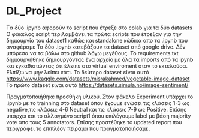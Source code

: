# DL_Project
Tα δύο .ipynb αφορούν το script που έτρεξε στο colab για τα δύο datasets
Ο φάκελος script περιλαμβάνει τα πρώτα scripts που έτρεξαν για την δημιουργία του dataset1 καθώς και standalone κώδικα απο τα .ipynb που αναφέραμε
Τα δύο .ipynb κατεβάζουν τα dataset από google drive. Δέν μπόρεσα να τα βάλω στο github λόγω μεγέθους.
Το requirements.txt δημιουργήθηκε δημιουργόντας ένα αρχείο με όλα τα imports από τα ipynb και εγκαθιστώντας ότι έλειπε στο virtual enviroment όταν το εκτελούσα.
Ελπίζω να μην λείπει κάτι.
Το δεύτερο dataset είναι αυτό https://www.kaggle.com/datasets/misrakahmed/vegetable-image-dataset
Το πρώτο dataset είναι αυτό https://datasets.simula.no/image-sentiment/

Πραγματοποιήθηκε προσθήκη υλικού. Στον φάκελο Experiment υπάρχει το .ipynb με το trainning στο dataset όπου έχουμε ενώσει τις κλάσεις 1-3 ως negative,τις κλάσεις 4-6 Neutral και τις κλάσεις 7-9 ως Positive. Επίσης υπάρχει και το αλλαγμένο script1 όπου επιλέγουμε label με βάση majority vote απο τους 5 annotators.
Επίσης προστέθηκε το updated report που περιγράφει το επιπλέον πείραμα που πραγματοποιήσαμε.
